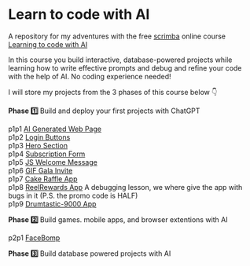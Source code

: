 # Learn to code with AI

A repository for my adventures with the free [scrimba](https://scrimba.com) online course [Learning to code with AI](https://scrimba.com/learn/aicoding)

In this course you build interactive, database-powered projects while learning how to write effective prompts and debug and refine your code with the help of AI. No coding experience needed!

I will store my projects from the 3 phases of this course below 👇 

**Phase 1️⃣** Build and deploy your first projects with ChatGPT

p1p1 [AI Generated Web Page](https://thebimsider.github.io/AICoding/p1p1/)   
p1p2 [Login Buttons](https://thebimsider.github.io/AICoding/p1p2/)   
p1p3 [Hero Section](https://thebimsider.github.io/AICoding/p1p3/)   
p1p4 [Subscription Form](https://thebimsider.github.io/AICoding/p1p4/)    
p1p5 [JS Welcome Message](https://thebimsider.github.io/AICoding/p1p5/)     
p1p6 [GIF Gala Invite](https://thebimsider.github.io/AICoding/p1p6/)    
p1p7 [Cake Raffle App](https://thebimsider.github.io/AICoding/p1p7/)    
p1p8 [ReelRewards App](https://thebimsider.github.io/AICoding/p1p8/) A debugging lesson, we where give the app with bugs in it (P.S. the promo code is HALF)    
p1p9 [Drumtastic-9000 App](https://thebimsider.github.io/AICoding/p1p9/)    

**Phase 2️⃣** Build games. mobile apps, and browser extentions with AI

p2p1 [FaceBomp](https://thebimsider.github.io/AICoding/p2p1/)   

**Phase 3️⃣** Build database powered projects with AI
